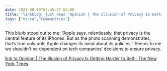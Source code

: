 ```yaml
---
date: 2021-08-19T07:45:27-04:00
title: "linkblog: just read 'Opinion | The Illusion of Privacy Is Getting Harder to Sell - The New York Times'"
tags: ["micro","Communities"]
---
```

This blurb stood out to me: “Apple says, relentlessly, that privacy is the central feature of its iPhones. But as the photo scanning demonstrates, that’s true only until Apple changes its mind about its policies.” Seems to me we shouldn’t be dependent on tech companies’ decisions to ensure privacy.
 
[link to Opinion | The Illusion of Privacy Is Getting Harder to Sell - The New York Times](https://www.nytimes.com/2021/08/19/opinion/apple-iphone-privacy.html)
